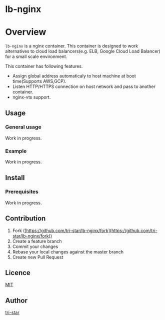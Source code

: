 lb-nginx
===================================

# Overview

`lb-nginx` is a nginx container. This container is designed to work alternatives to cloud load balancers(e.g. ELB, Google Cloud Load Balancer) for a small scale environment.

This container has following features.

* Assign global address automaticaly to host machine at boot time(Supports AWS,GCP).
* Listen HTTP/HTTPS connection on host network and pass to another container.
* nginx-vts support.


## Usage

### General usage

Work in progress.

### Example

Work in progress.

## Install

### Prerequisites

Work in progress.

## Contribution

1. Fork ([https://github.com/tri-star/lb-nginx/fork](https://github.com/tri-star/lb-nginx/fork))
2. Create a feature branch
3. Commit your changes
4. Rebase your local changes against the master branch
5. Create new Pull Request

## Licence

[MIT](https://github.com/tri-star/lb-nginx/blob/master/LICENSE)

## Author

[tri-star](https://github.com/tri-star)
